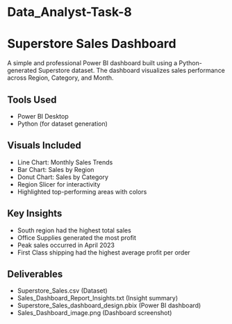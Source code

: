# Data_Analyst-Task-8
# Superstore Sales Dashboard

A simple and professional Power BI dashboard built using a Python-generated Superstore dataset. The dashboard visualizes sales performance across Region, Category, and Month.

## Tools Used
- Power BI Desktop
- Python (for dataset generation)

## Visuals Included
- Line Chart: Monthly Sales Trends
- Bar Chart: Sales by Region
- Donut Chart: Sales by Category
- Region Slicer for interactivity
- Highlighted top-performing areas with colors

## Key Insights
- South region had the highest total sales
- Office Supplies generated the most profit
- Peak sales occurred in April 2023
- First Class shipping had the highest average profit per order

## Deliverables
- Superstore_Sales.csv (Dataset)
- Sales_Dashboard_Report_Insights.txt (Insight summary)
- Superstore_Sales_dashboard_design.pbix (Power BI dashboard)
- Sales_Dashboard_image.png (Dashboard screenshot)
